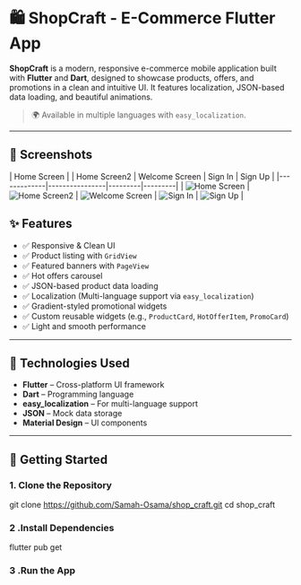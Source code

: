 # 🛍️ ShopCraft - E-Commerce Flutter App

**ShopCraft** is a modern, responsive e-commerce mobile application built with **Flutter** and **Dart**, designed to showcase products, offers, and promotions in a clean and intuitive UI. It features localization, JSON-based data loading, and beautiful animations.

> 🌍 Available in multiple languages with `easy_localization`.

---

## 📸 Screenshots

| Home Screen | | Home Screen2 | Welcome Screen | Sign In | Sign Up |
|-------------|----------------|---------|---------|
| ![Home Screen](screen_shots/home_view.png) | ![Home Screen2](screen_shots/home_view_2.png) | ![Welcome Screen](screen_shots/welcom_view.png) | ![Sign In](screen_shots/sign_in_view.png) | ![Sign Up](screen_shots/sign_up_view.png) |

## ✨ Features

- ✅ Responsive & Clean UI
- ✅ Product listing with `GridView`
- ✅ Featured banners with `PageView`
- ✅ Hot offers carousel
- ✅ JSON-based product data loading
- ✅ Localization (Multi-language support via `easy_localization`)
- ✅ Gradient-styled promotional widgets
- ✅ Custom reusable widgets (e.g., `ProductCard`, `HotOfferItem`, `PromoCard`)
- ✅ Light and smooth performance

---

## 🧰 Technologies Used

- **Flutter** – Cross-platform UI framework
- **Dart** – Programming language
- **easy_localization** – For multi-language support
- **JSON** – Mock data storage
- **Material Design** – UI components

---

## 🚀 Getting Started

### 1. Clone the Repository


git clone https://github.com/Samah-Osama/shop_craft.git
cd shop_craft

### 2 .Install Dependencies

flutter pub get
### 3 .Run the App
